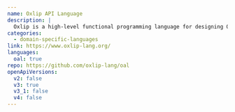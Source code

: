 ```yaml
---
name: Oxlip API Language
description: |
  Oxlip is a high-level functional programming language for designing OpenAPI definitions. It defines algebraic abstractions over REST concepts to alleviate the pain of managing OpenAPI in JSON or YAML by hand and at scale.
categories:
  - domain-specific-languages
link: https://www.oxlip-lang.org/
languages:
  oal: true
repo: https://github.com/oxlip-lang/oal
openApiVersions:
  v2: false
  v3: true
  v3_1: false
  v4: false
---
```

